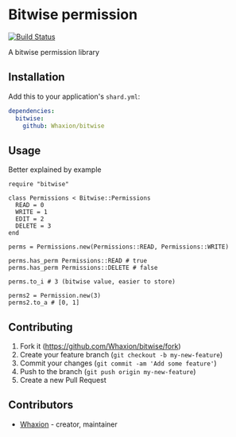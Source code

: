 # Bitwise permission
[![Build Status](https://api.travis-ci.org/Whaxion/bitwise.svg?branch=master)](https://travis-ci.org/Whaxion/bitwise)

A bitwise permission library

## Installation

Add this to your application's `shard.yml`:

```yaml
dependencies:
  bitwise:
    github: Whaxion/bitwise
```

## Usage

Better explained by example

```crystal
require "bitwise"

class Permissions < Bitwise::Permissions
  READ = 0
  WRITE = 1
  EDIT = 2
  DELETE = 3
end

perms = Permissions.new(Permissions::READ, Permissions::WRITE)

perms.has_perm Permissions::READ # true
perms.has_perm Permissions::DELETE # false

perms.to_i # 3 (bitwise value, easier to store)

perms2 = Permission.new(3)
perms2.to_a # [0, 1]
```

## Contributing

1. Fork it (<https://github.com/Whaxion/bitwise/fork>)
2. Create your feature branch (`git checkout -b my-new-feature`)
3. Commit your changes (`git commit -am 'Add some feature'`)
4. Push to the branch (`git push origin my-new-feature`)
5. Create a new Pull Request

## Contributors

- [Whaxion](https://github.com/Whaxion) - creator, maintainer
